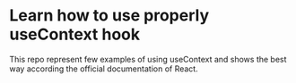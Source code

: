 # Learn how to use properly useContext hook

This repo represent few examples of using useContext and shows the best way according the official documentation of React.
